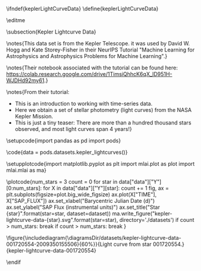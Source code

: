 \ifndef{keplerLightCurveData}
\define{keplerLightCurveData}

\editme

\subsection{Kepler Lightcurve Data}


\notes{This data set is from the Kepler Telescope. it was used by David W. Hogg and Kate Storey-Fisher in their NeurIPS Tutorial "Machine Learning for Astrophysics and Astrophysics Problems for Machine Learning".}

\notes{Their notebook associated with the tutorial can be found here: <https://colab.research.google.com/drive/1TimsiQhhcK6qX_lD951H-WJDHd92my61>.}

\notes{From their tutorial:

* This is an introduction to working with time-series data.
* Here we obtain a set of stellar photometry (light curves) from the NASA Kepler Mission.
* This is just a tiny teaser: There are more than a hundred thousand stars observed, and most light curves span 4 years!}

\setupcode{import pandas as pd
import pods}

\code{data = pods.datasets.kepler_lightcurves()}


\setupplotcode{import matplotlib.pyplot as plt
import mlai.plot as plot
import mlai.mlai as ma}

\plotcode{num_stars = 3
count = 0
for star in data["data"]["Y"][0:num_stars]:
  for X in data["data"]["Y"][star]:
    count += 1
    fig, ax = plt.subplots(figsize=plot.big_wide_figsize)
    ax.plot(X["TIME"], X["SAP_FLUX"])
    ax.set_xlabel("Barycentric Julian Date (d)")
    ax.set_ylabel("SAP Flux (instrumental units)")
    ax.set_title("Star {star}".format(star=star, dataset=dataset))
    ma.write_figure("kepler-lightcurve-data-{star}.svg".format(star=star), directory='./datasets')
    if count > num_stars:
        break
  if count > num_stars:
    break
}

\figure{\includediagram{\diagramsDir/datasets/kepler-lightcurve-data-001720554-2009350155506}{60%}}{Light curve from star 001720554.}{kepler-lightcurve-data-001720554}


\endif
